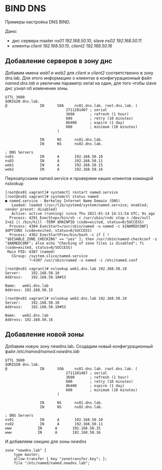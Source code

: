 # BIND DNS

Примеры настройка DNS BIND.

Дано:

- днс сервера master *ns01 192.168.50.10*, slave *ns02 192.168.50.11*
- клиенты *client 192.168.50.15*, *client2 192.168.50.16*


## Добавление серверов в зону днс

Добавим имена *web1* и *web2* для *client* и *client2* соответственно в зону dns.lab. Для этого информацию о клиентах в конфигурационный файл *named.dns.lab* и увеличим параметр serial на один, для того чтобы slave днс узнал об изменении зоны.

	$TTL 3600
	$ORIGIN dns.lab.
	@               IN      SOA     ns01.dns.lab. root.dns.lab. (
	                            2711201407 ; serial
	                            3600       ; refresh (1 hour)
	                            600        ; retry (10 minutes)
	                            86400      ; expire (1 day)
	                            600        ; minimum (10 minutes)
	                        )

	                IN      NS      ns01.dns.lab.
	                IN      NS      ns02.dns.lab.

	; DNS Servers
	ns01            IN      A       192.168.50.10
	ns02            IN      A       192.168.50.11
	web1            IN      A       192.168.50.15
	web2            IN      A       192.168.50.16

Перезапускаем named.service и проверяем наших клиентов командой nslookup

	[root@ns01 vagrant]# systemctl restart named.service 
	[root@ns01 vagrant]# systemctl status named          
	● named.service - Berkeley Internet Name Domain (DNS)
	   Loaded: loaded (/usr/lib/systemd/system/named.service; enabled; vendor preset: disabled)
	   Active: active (running) since Thu 2021-01-14 14:11:54 UTC; 9s ago
	  Process: 4291 ExecStop=/bin/sh -c /usr/sbin/rndc stop > /dev/null 2>&1 || /bin/kill -TERM $MAINPID (code=exited, status=0/SUCCESS)
	  Process: 4304 ExecStart=/usr/sbin/named -u named -c ${NAMEDCONF} $OPTIONS (code=exited, status=0/SUCCESS)
	  Process: 4302 ExecStartPre=/bin/bash -c if [ ! "$DISABLE_ZONE_CHECKING" == "yes" ]; then /usr/sbin/named-checkconf -z "$NAMEDCONF"; else echo "Checking of zone files is disabled"; fi (code=exited, status=0/SUCCESS)
	 Main PID: 4307 (named)
	   CGroup: /system.slice/named.service
	           └─4307 /usr/sbin/named -u named -c /etc/named.conf

	[root@ns01 vagrant]# nslookup web1.dns.lab 192.168.50.10
	Server:		192.168.50.10
	Address:	192.168.50.10#53

	Name:	web1.dns.lab
	Address: 192.168.50.15

	[root@ns01 vagrant]# nslookup web2.dns.lab 192.168.50.10
	Server:		192.168.50.10
	Address:	192.168.50.10#53

	Name:	web2.dns.lab
	Address: 192.168.50.16

## Добавление новой зоны

Добавим новую зонy newdns.lab. Создадим новый конфигурационный файл */etc/named/named.newdns.lab*

	$TTL 3600
	$ORIGIN dns.lab.
	@               IN      SOA     ns01.dns.lab. root.dns.lab. (
	                            2711201407 ; serial
	                            3600       ; refresh (1 hour)
	                            600        ; retry (10 minutes)
	                            86400      ; expire (1 day)
	                            600        ; minimum (10 minutes)
	                        )

	                IN      NS      ns01.dns.lab.
	                IN      NS      ns02.dns.lab.

	; DNS Servers
	ns01            IN      A       192.168.50.10
	ns02            IN      A       192.168.50.11
	www            IN      A       192.168.50.15
	www            IN      A       192.168.50.16

И добавляем секцию для зоны *newdns*

	zone "newdns.lab" {
	    type master;
	    allow-transfer { key "zonetransfer.key"; };
	    file "/etc/named/named.newdns.lab";

